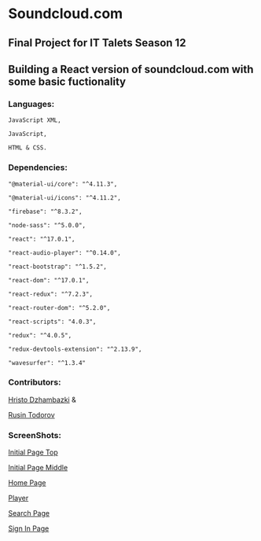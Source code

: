 # Soundcloud.com

## Final Project for IT Talets Season 12

## Building a React version of soundcloud.com with some basic fuctionality

### Languages: 
    JavaScript XML, 

    JavaScript, 

    HTML & CSS.

### Dependencies: 
    "@material-ui/core": "^4.11.3",

    "@material-ui/icons": "^4.11.2",

    "firebase": "^8.3.2",

    "node-sass": "^5.0.0",

    "react": "^17.0.1",

    "react-audio-player": "^0.14.0",

    "react-bootstrap": "^1.5.2",

    "react-dom": "^17.0.1",

    "react-redux": "^7.2.3",

    "react-router-dom": "^5.2.0",

    "react-scripts": "4.0.3",

    "redux": "^4.0.5",

    "redux-devtools-extension": "^2.13.9",

    "wavesurfer": "^1.3.4"

### Contributors: 
[Hristo Dzhambazki](https://github.com/HristoDzhambazki) & 

[Rusin Todorov](https://github.com/RusinTodorov)
### ScreenShots: 
[Initial Page Top](https://i.postimg.cc/9M213M9Y/Initial-Page-Top.png)

[Initial Page Middle](https://postimg.cc/CZtzw5cs)

[Home Page](https://postimg.cc/YjQhwpYQ)

[Player](https://postimg.cc/nXSL1Mff)

[Search Page](https://postimg.cc/bSPYvtkk)

[Sign In Page](https://postimg.cc/zyvz35bt)